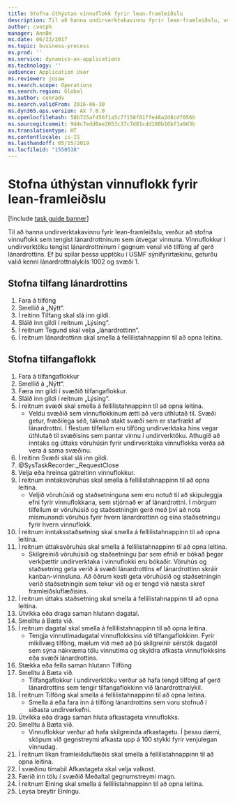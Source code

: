 ```yaml
---
title: Stofna úthýstan vinnuflokk fyrir lean-framleiðslu
description: Til að hanna undirverktakavinnu fyrir lean-framleiðslu, verður að stofna vinnuflokk sem tengist lánardrottninum sem útvegar vinnuna.
author: cvocph
manager: AnnBe
ms.date: 06/23/2017
ms.topic: business-process
ms.prod: ''
ms.service: dynamics-ax-applications
ms.technology: ''
audience: Application User
ms.reviewer: josaw
ms.search.scope: Operations
ms.search.region: Global
ms.author: conradv
ms.search.validFrom: 2016-06-30
ms.dyn365.ops.version: AX 7.0.0
ms.openlocfilehash: 58b725af456f1a5c7f158f01ffe48a2d8cdf056b
ms.sourcegitcommit: 9d4c7edd0ae2053c37c7d81cdd180b16bf3a9d3b
ms.translationtype: HT
ms.contentlocale: is-IS
ms.lasthandoff: 05/15/2019
ms.locfileid: "1550538"
---
```

# <a name="create-a-subcontracted-work-cell-for-lean-manufacturing"></a>Stofna úthýstan vinnuflokk fyrir lean-framleiðslu

[!include [task guide banner](../../includes/task-guide-banner.md)]

Til að hanna undirverktakavinnu fyrir lean-framleiðslu, verður að stofna vinnuflokk sem tengist lánardrottninum sem útvegar vinnuna. Vinnuflokkur í undirverktöku tengist lánardrottninum í gegnum vensl við tilföng af gerð lánardrottins. Ef þú spilar þessa upptöku í USMF sýnifyrirtækinu, geturðu valið kenni lánardrottnalykils 1002 og svæði 1.


## <a name="create-a-vendor-resource"></a>Stofna tilfang lánardrottins
1. Fara á tilföng
2. Smellið á „Nýtt“.
3. Í reitinn Tilfang skal slá inn gildi.
4. Sláið inn gildi í reitnum „Lýsing“.
5. Í reitnum Tegund skal velja „lánardrottinn“.
6. Í reitnum lánardrottinn skal smella á fellilistahnappinn til að opna leitina.

## <a name="create-the-resource-group"></a>Stofna tilfangaflokk
1. Fara á tilfangaflokkur
2. Smellið á „Nýtt“.
3. Færa inn gildi í svæðið tilfangaflokkur.
4. Sláið inn gildi í reitnum „Lýsing“.
5. Í reitnum svæði skal smella á fellilistahnappinn til að opna leitina.
    * Veldu svæðið sem vinnuflokkinum ætti að vera úthlutað til. Svæði getur, fræðilega séð, táknað stakt svæði sem er starfrækt af lánardrottni. Í flestum tilfellum eru tilföng undirverktaka hins vegar úthlutað til svæðisins sem pantar vinnu í undirverktöku. Athugið að inntaks og úttaks vöruhúsin fyrir undirverktaka vinnuflokka verða að vera á sama svæðinu.  
6. Í reitinn Svæði skal slá inn gildi.
7. @SysTaskRecorder:_RequestClose
8. Velja eða hreinsa gátreitinn vinnuflokkur.
9. Í reitnum inntaksvöruhús skal smella á fellilistahnappinn til að opna leitina.
    * Veljið vöruhúsið og staðsetninguna sem eru notuð til að skipuleggja efni fyrir vinnuflokkana, sem stjórnað er af lánardrottni. Í mörgum tilfellum er vöruhúsið og staðsetningin gerð með því að nota mismunandi vöruhús fyrir hvern lánardrottinn og eina staðsetningu fyrir hvern vinnuflokk.  
10. Í reitnum inntaksstaðsetning skal smella á fellilistahnappinn til að opna leitina.
11. Í reitnum úttaksvöruhús skal smella á fellilistahnappinn til að opna leitina.
    * Skilgreinið vöruhúsið og staðsetningu þar sem efnið er bókað þegar verkþættir undirverktaka í vinnuflokki eru bókaðir. Vöruhús og staðsetning geta verið á svæði lánardrottins ef lánardrottinn skráir kanban-vinnsluna. Að öðrum kosti geta vöruhúsið og staðsetningin verið staðsetningin sem tekur við og er tengd við næsta skref framleiðsluflæðisins.  
12. Í reitnum úttaks staðsetning skal smella á fellilistahnappinn til að opna leitina.
13. Útvíkka eða draga saman hlutann dagatal.
14. Smelltu á Bæta við.
15. Í reitnum dagatal skal smella á fellilistahnappinn til að opna leitina.
    * Tengja vinnutímadagatal vinnuflokksins við tilfangaflokkinn. Fyrir mikilvæg tilföng, mælum við með að þú skilgreinir sérstök dagatöl sem sýna nákvæma tölu vinnutíma og skyldra afkasta vinnuflokksins eða svæði lánardrottins.  
16. Stækka eða fella saman hlutann Tilföng
17. Smelltu á Bæta við.
    * Tilfangaflokkur í undirverktöku verður að hafa tengd tilföng af gerð lánardrottins sem tengir tilfangaflokkinn við lánardrottnalykil.  
18. Í reitnum Tilföng skal smella á fellilistahnappinn til að opna leitina.
    * Smella á eða fara inn á tilföng lánardrottins sem voru stofnuð í síðasta undirverkefni.  
19. Útvíkka eða draga saman hluta afkastageta vinnuflokks.
20. Smelltu á Bæta við.
    * Vinnuflokkur verður að hafa skilgreinda afkastagetu. Í þessu dæmi, sköpum við gegnstreymi afkasta upp á 100 stykki fyrir venjulegan vinnudag.  
21. Í reitnum líkan framleiðsluflæðis skal smella á fellilistahnappinn til að opna leitina.
22. Í svæðinu tímabil Afkastageta skal velja valkost.
23. Færið inn tölu í svæðið Meðaltal gegnumstreymi magn.
24. Í reitnum Eining skal smella á fellilistahnappinn til að opna leitina.
25. Leysa breytir Einingu.

